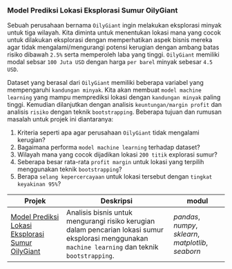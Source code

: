 ### Model Prediksi Lokasi Eksplorasi Sumur OilyGiant

Sebuah perusahaan bernama `OilyGiant` ingin melakukan eksplorasi minyak untuk tiga wilayah. Kita diminta untuk menentukan lokasi mana yang cocok untuk dilakukan eksplorasi dengan memperhatikan aspek bisnis mereka agar tidak mengalami/mengurangi potensi kerugian dengan ambang batas risiko dibawah `2.5%` serta memperoleh laba yang tinggi. `OilyGiant` memiliki modal sebsar `100 Juta USD` dengan harga `per barel` minyak sebesar `4.5 USD`. 

Dataset yang berasal dari `OilyGiant` memiliki beberapa variabel yang mempengaruhi `kandungan minyak`. Kita akan membuat `model machine learning` yang mampu memprediksi lokasi dengan `kandungan minyak` paling tinggi. Kemudian dilanjutkan dengan analisis `keuntungan/margin profit` dan analisis `risiko` dengan teknik `bootstrapping`. Beberapa tujuan dan rumusan masalah untuk projek ini diantaranya: 
1. Kriteria seperti apa agar perusahaan `OilyGiant` tidak mengalami kerugian?
2. Bagaimana performa `model machine learning` terhadap dataset?
3. Wilayah mana yang cocok dijadikan lokasi `200 titik` explorasi sumur?
4. Seberapa besar rata-rata `profit margin` untuk lokasi yang terpilih menggunakan teknik `bootstrapping`?
5. Berapa `selang kepercercayaan` untuk lokasi tersebut dengan `tingkat keyakinan 95%`?

| Projek | Deskripsi | modul |
| ------- | ------- | ------- |
| [Model Prediksi Lokasi Eksplorasi Sumur OilyGiant](https://github.com/fuadraharjo/TripleTen_IND/blob/main/Projek-7%20-%20Model%20Prediksi%20Lokasi%20Sumur%20Eksplorasi/Model%20prediksi%20lokasi%20eksplorasi%20sumur%20OilyGiant%20menggunakan%20bootstrap%20dan%20machine%20learning.ipynb) | Analisis bisnis untuk mengurangi risiko kerugian dalam pencarian lokasi sumur eksplorasi menggunakan `machine learning` dan teknik `bootstrapping`. | *pandas*, *numpy*, *sklearn*, *matplotlib*, *seaborn* |